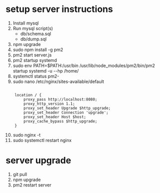 
# setup server instructions

1. Install mysql
2. Run mysql script(s)
    - db/schema.sql
    - db/dump.sql
3. npm upgrade
4. sudo npm install -g pm2
5. pm2 start server.js
6. pm2 startup systemd
7. sudo env PATH=$PATH:/usr/bin /usr/lib/node_modules/pm2/bin/pm2 startup systemd -u <username> --hp /home/<username>
8. systemctl status pm2-<username>
9. sudo nano /etc/nginx/sites-available/default
```

    location / {
        proxy_pass http://localhost:8080;
        proxy_http_version 1.1;
        proxy_set_header Upgrade $http_upgrade;
        proxy_set_header Connection 'upgrade';
        proxy_set_header Host $host;
        proxy_cache_bypass $http_upgrade;
    }
```
10. sudo nginx -t
11. sudo systemctl restart nginx

# server upgrade

1. git pull
2. npm upgrade
3. pm2 restart server